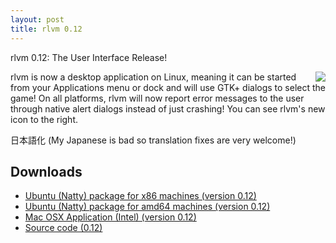 ```yaml
---
layout: post
title: rlvm 0.12
---
```


rlvm 0.12: The User Interface Release!

<div style="float: right"><img src="/rlvm/images/icon-in-dock.png"></div>

rlvm is now a desktop application on Linux, meaning it can be started from your Applications menu or dock and will use GTK+ dialogs to select the game! On all platforms, rlvm will now report error messages to the user through native alert dialogs instead of just crashing! You can see rlvm's new icon to the right.

日本語化 (My Japanese is bad so translation fixes are very welcome!)

<div class="downloadinfo">
<h2>Downloads</h2>
<ul>
  <li class="ubuntuicon">
    <a href="http://www.elliotglaysher.org/Releases/rlvm_0.12_i386.deb"
     onClick="_gaq.push(['_trackEvent', 'Download', 'rlvm_0.12_i386.deb']);">
      Ubuntu (Natty) package for x86 machines (version 0.12)
    </a>
  </li>
  <li class="ubuntuicon">
    <a href="http://www.elliotglaysher.org/Releases/rlvm_0.12_amd64.deb"
     onClick="_gaq.push(['_trackEvent', 'Download', 'rlvm_0.12_amd64.deb']);">
      Ubuntu (Natty) package for amd64 machines (version 0.12)
    </a>
  </li>
  <li class="macicon">
    <a href="http://www.elliotglaysher.org/Releases/rlvm_0.12.dmg"
       onClick="_gaq.push(['_trackEvent', 'Download', 'rlvm_0.12.dmg']);">
      Mac OSX Application (Intel) (version 0.12)
    </a>
  </li>
  <li class="sourceicon">
    <a href="http://github.com/eglaysher/rlvm/tarball/release-0.12"
       onClick="_gaq.push(['_trackEvent', 'Download', 'source-0.12']);">
      Source code (0.12)
    </a>
  </li>
</ul>
</div>
